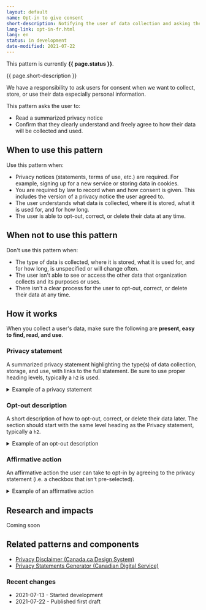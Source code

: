 ```yaml
---
layout: default
name: Opt-in to give consent
short-description: Notifying the user of data collection and asking them to consent to it.
lang-link: opt-in-fr.html
lang: en
status: in development
date-modified: 2021-07-22
---
```


<section class="alert alert-info">
    <p>This pattern is currently <strong>{{ page.status }}</strong>.</p>
</section>

{{ page.short-description }}

We have a responsibility to ask users for consent when we want to collect, store, or use their data especially personal information.

This pattern asks the user to:

* Read a summarized privacy notice
* Confirm that they clearly understand and freely agree to how their data will be collected and used.

## When to use this pattern

Use this pattern when:

* Privacy notices (statements, terms of use, etc.) are required. For example, signing up for a new service or storing data in cookies.
* You are required by law to record when and how consent is given. This includes the version of a privacy notice the user agreed to.
* The user understands what data is collected, where it is stored, what it is used for, and for how long.
* The user is able to opt-out, correct, or delete their data at any time.

## When not to use this pattern

Don't use this pattern when:

* The type of data is collected, where it is stored, what it is used for, and for how long, is unspecified or will change often.
* The user isn't able to see or access the other data that organization collects and its purposes or uses.
* There isn't a clear process for the user to opt-out, correct, or delete their data at any time.

## How it works

When you collect a user's data, make sure the following are **present, easy to find, read, and use**.

### Privacy statement

A summarized privacy statement highlighting the type(s) of data collection, storage, and use, with links to the full statement.
Be sure to use proper heading levels, typically a `h2` is used.  

<details>
    <summary>Example of a privacy statement</summary>
    <div class="row well well-sm mrgn-bttm-0">
        <p class="h2 mrgn-tp-sm">Privacy policy</p>
        <p><em>[You can add a custom privacy statement here that adheres to the Government of Canada privacy. It should be clear how the users personal information <strong>will and will not</strong> be used. Examples follow.]</em></p>
        <p>Your information <strong>will not</strong> be used for any decision-making process that affects your access to Government of Canada services. Your personal information <strong>will not</strong> be used for any administrative purposes.</p>
        <p>Your personal information and feedback is confidential.</p>
        <p>Your information <strong>will</strong> be used by Employment and Social Development Canada for <em>[Briefly explain what the information will be used for]</em>.</p>
        <p class="h3">What we will collect</p>
        <p>We need the following information so we can <em>[Briefly explain why you need the following data]</em>:</p>
        <ul>
            <li>Email address</li>
            <li><em>[List more mandatory personal identifying felids]</em></li>
        </ul>
        <p>You can also choose to share more information with us so we can <em>[Briefly explain how providing the following data will enable services for the user]</em>:</p>
        <ul>
            <li>Province or territory</li>
            <li><em>[List more optional personal identifying felids]</em></li>
        </ul>
        <p>We collect this information to ensure our research groups are diverse, and to identify trends in feedback for specific groups.</p>
        <p><a href="https://www.canada.ca/en/transparency/privacy.html">Read the full privacy policy.</a></p>
    </div>
</details>

### Opt-out description

A short description of how to opt-out, correct, or delete their data later.
The section should start with the same level heading as the Privacy statement, typically a `h2`.

<details>
    <summary>Example of an opt-out description</summary>
    <div class="row well well-sm mrgn-bttm-0">
        <p class="h2 mrgn-tp-sm">How to unsubscribe from <em>[identify what the user is unsubscribing from]</em></p>
        <p>If you have previously signed up to become a participant and no longer wish to be contacted for future <em>[explain in detail what the user is unsubscribing from]</em>, you can <a href="#unsubscribe">unsubscribe</a> yourself from the participant list and we will remove your personal information.</p>
    </div>
</details>

### Affirmative action

An affirmative action the user can take to opt-in by agreeing to the privacy statement (i.e. a checkbox that isn't pre-selected).

<details>
    <summary>Example of an affirmative action</summary>
    <div class="row well well-sm mrgn-bttm-0">
        <div class="checkbox-inline">
            <label for="consent" class="required">
                <input type="checkbox" id="consent" name="consent" value="consent">
                <strong>I have read, understood and agree to the above. I affirm that I am 18 years old, or older. I understand that I can withdraw from this <em>[service name]</em> at any time without consequence.</strong>
            </label>
        </div>
        <p><em>Valid html markup for a standard checkbox should be reviewed, and can be found in the <a href="https://wet-boew.github.io/wet-boew-styleguide/design/forms-en.html#checkboxes" target="_blank">Web Experience Toolkit</a>.</em></p>
    </div>
</details>

## Research and impacts

Coming soon

## Related patterns and components

* [Privacy Disclaimer (Canada.ca Design System)](https://design.canada.ca/common-design-patterns/privacy-disclaimer.html)
* [Privacy Statements Generator (Canadian Digital Service)](https://privacy-statements.cds.alpha.canada.ca/en/)

### Recent changes

* 2021-07-13 - Started development
* 2021-07-22 - Published first draft
